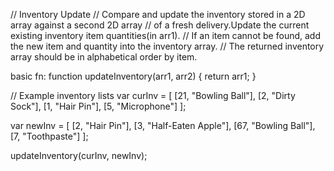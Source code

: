 // Inventory Update
// Compare and update the inventory stored in a 2D array against a second 2D array
//  of a fresh delivery.Update the current existing inventory item quantities(in arr1).
//   If an item cannot be found, add the new item and quantity into the inventory array.
//    The returned inventory array should be in alphabetical order by item.

basic fn:
function updateInventory(arr1, arr2) {
    return arr1;
}

// Example inventory lists
var curInv = [
    [21, "Bowling Ball"],
    [2, "Dirty Sock"],
    [1, "Hair Pin"],
    [5, "Microphone"]
];

var newInv = [
    [2, "Hair Pin"],
    [3, "Half-Eaten Apple"],
    [67, "Bowling Ball"],
    [7, "Toothpaste"]
];

updateInventory(curInv, newInv);